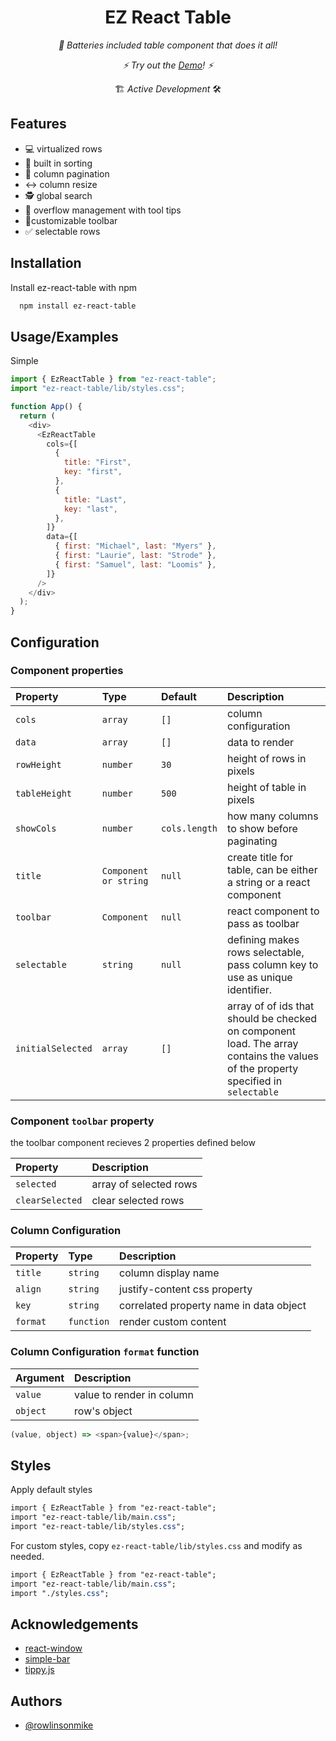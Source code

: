 <!-- <p align="center">
  <img src="https://github.com/rowlinsonmike/ez-react-table/blob/main/assets/ez-react-table.png" width="150" title="logo">
</p> -->
  <h1 align="center" >EZ React Table</h1>
  <p align="center"><i>🔋 Batteries included table component that does it all!</i></p>
  <p align="center"><i>⚡️ Try out the <a href="https://rowlinsonmike.github.io/ez-react-table/" target="_blank">Demo</a>! ⚡️</i></p>
  <p align="center">🏗 <em>Active Development</em> 🛠</p>

## Features

- 💻 virtualized rows
- 🔽 built in sorting
- 📄 column pagination
- ↔️ column resize
- 🕵 global search
- 🌊 overflow management with tool tips
- 🔨customizable toolbar
- ✅ selectable rows

<!-- ## Screenshots

<p float="left">
  <img src="https://github.com/rowlinsonmike/ez-react-table/blob/main/assets/screenshot-1.png" width="350" title="screenshot 1">
  <img src="https://github.com/rowlinsonmike/ez-react-table/blob/main/assets/screenshot-2.png" width="350" title="screenshot 2">
</p> -->

## Installation

Install ez-react-table with npm

```bash
  npm install ez-react-table
```

## Usage/Examples

Simple

```javascript
import { EzReactTable } from "ez-react-table";
import "ez-react-table/lib/styles.css";

function App() {
  return (
    <div>
      <EzReactTable
        cols={[
          {
            title: "First",
            key: "first",
          },
          {
            title: "Last",
            key: "last",
          },
        ]}
        data={[
          { first: "Michael", last: "Myers" },
          { first: "Laurie", last: "Strode" },
          { first: "Samuel", last: "Loomis" },
        ]}
      />
    </div>
  );
}
```

## Configuration

### Component properties

| Property       | Type             | Default   | Description                                                                     |
| :------------- | :--------------- | :-------- | :------------------------------------------------------------------------------ |
| `cols`         | `array`          | `[]`      | column configuration                                                            |
| `data`         | `array`          | `[]`      | data to render                                                                  |
| `rowHeight`    | `number`         | `30`      | height of rows in pixels                                                        |
| `tableHeight`  | `number`         | `500`     | height of table in pixels                                                       |
| `showCols`       | `number`       | `cols.length`    | how many columns to show before paginating                                                    |
| `title`        | `Component or string` | `null`    | create title for table, can be either a string or a react component                   |
| `toolbar`      | `Component`          | `null`      | react component to pass as toolbar                                                   |
| `selectable`   | `string`        | `null`   | defining makes rows selectable, pass column key to use as unique identifier.                                             |
| `initialSelected`   | `array`        | `[]`   | array of of ids that should be checked on component load. The array contains the values of the property specified in `selectable`                                           |

### Component `toolbar` property

the toolbar component recieves 2 properties defined below

| Property | Description                                                                          |
| :------- | :----------------------------------------------------------------------------------- |
| `selected` | array of selected rows               |
| `clearSelected`  | clear selected rows               |


### Column Configuration

| Property | Type       | Description                             |
| :------- | :--------- | :-------------------------------------- |
| `title`  | `string`   | column display name                     |
| `align` | `string`  | justify-content css property         |
| `key`    | `string`   | correlated property name in data object |
| `format` | `function` | render custom content               |

### Column Configuration `format` function

| Argument | Description               |
| :------- | :------------------------ |
| `value`  | value to render in column |
| `object` | row's object              |

```javascript
(value, object) => <span>{value}</span>;
```

## Styles

Apply default styles

```css
import { EzReactTable } from "ez-react-table";
import "ez-react-table/lib/main.css";
import "ez-react-table/lib/styles.css";
```

For custom styles, copy `ez-react-table/lib/styles.css` and modify as needed.
```css
import { EzReactTable } from "ez-react-table";
import "ez-react-table/lib/main.css";
import "./styles.css";
```

## Acknowledgements

- [react-window](https://github.com/bvaughn/react-window)
- [simple-bar](https://github.com/Grsmto/simplebar/tree/master/packages/simplebar-react)
- [tippy.js](https://github.com/atomiks/tippyjs)

## Authors

- [@rowlinsonmike](https://www.github.com/rowlinsonmike)

